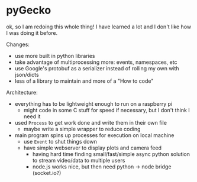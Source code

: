 # pyGecko

ok, so I am redoing this whole thing! I have learned a lot and I don't like
how I was doing it before.

Changes:

- use more built in python libraries
- take advantage of multiprocessing more: events, namespaces, etc
- use Google's protobuf as a serializer instead of rolling my own with json/dicts
- less of a library to maintain and more of a "How to code"


Architecture:

- everything has to be lightweight enough to run on a raspberry pi
    - might code in some C stuff for speed if necessary, but I don't think I need it
- used `Process` to get work done and write them in their own file
    - maybe write a simple wrapper to reduce coding
- main program spins up processes for execution on local machine
    - use `Event` to shut things down
    - have simple webserver to display plots and camera feed
        - having hard time finding small/fast/simple async python solution to
        stream video/data to multiple users
        - node.js works nice, but then need python -> node bridge (socket.io?)
